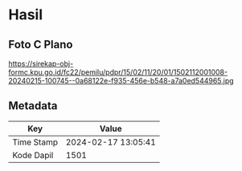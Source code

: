 # Hasil

## Foto C Plano

https://sirekap-obj-formc.kpu.go.id/fc22/pemilu/pdpr/15/02/11/20/01/1502112001008-20240215-100745--0a68122e-f935-456e-b548-a7a0ed544965.jpg


## Metadata

| Key        | Value               |
| ---------- | ------------------- |
| Time Stamp | 2024-02-17 13:05:41 |
| Kode Dapil | 1501                |



